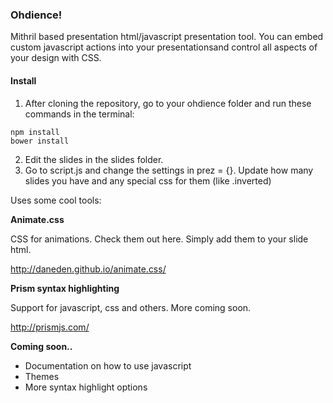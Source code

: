 ### Ohdience!

Mithril based presentation html/javascript presentation tool. You can embed custom javascript actions into your presentationsand control all aspects of your design with CSS. 

#### Install
1. After cloning the repository, go to your ohdience folder and run these commands in the terminal: 

```
npm install
bower install
```

2. Edit the slides in the slides folder.
3. Go to script.js and change the settings in prez = {}. Update how many slides you have and any special css for them (like .inverted) 


Uses some cool tools:

**Animate.css**

CSS for animations. Check them out here. Simply add them to your slide html. 

http://daneden.github.io/animate.css/


**Prism syntax highlighting**

Support for javascript, css and others. More coming soon. 

http://prismjs.com/


**Coming soon..**
  - Documentation on how to use javascript
  - Themes
  - More syntax highlight options
